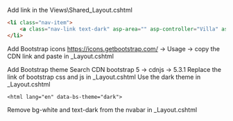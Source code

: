 

Add link in the Views\Shared\_Layout.cshtml
```html
<li class="nav-item">
    <a class="nav-link text-dark" asp-area="" asp-controller="Villa" asp-action="Index">Villa</a>
</li>
```


Add Bootstrap icons
https://icons.getbootstrap.com/ -> Usage -> copy the CDN link and paste in _Layout.cshtml


Add Bootstrap theme
Search CDN bootstrap 5 -> cdnjs -> 5.3.1
Replace the link of bootstrap css and js in _Layout.cshtml
Use the dark theme in _Layout.cshtml
```
<html lang="en" data-bs-theme="dark">
```
Remove  bg-white and text-dark from the nvabar in _Layout.cshtml
